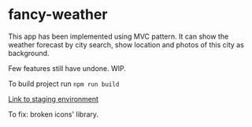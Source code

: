 # fancy-weather
This app has been implemented using MVC pattern. It can show the weather forecast by city search, 
show location and photos of this city as background.

Few features still have undone. WIP.

To build project run ```npm run build```

[Link to staging environment](https://dus-fancy-weather.surge.sh/)

To fix: broken icons' library. 
